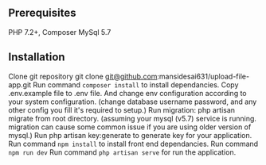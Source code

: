 ## Prerequisites
PHP 7.2+, Composer
MySql 5.7
## Installation
Clone git repository git clone git@github.com:mansidesai631/upload-file-app.git
Run command `composer install` to install dependancies.
Copy .env.example file to .env file. And change env configuration according to your system configuration. (change database username password, and any other config you fill it's required to setup.)
Run migration: php artisan migrate from root directory. (assuming your mysql (v5.7) service is running. migration can cause some common issue if you are using older version of mysql.)
Run php artisan key:generate to generate key for your application.
Run command `npm install` to install front end dependancies.
Run command `npm run dev`
Run command `php artisan serve` for run the application.
